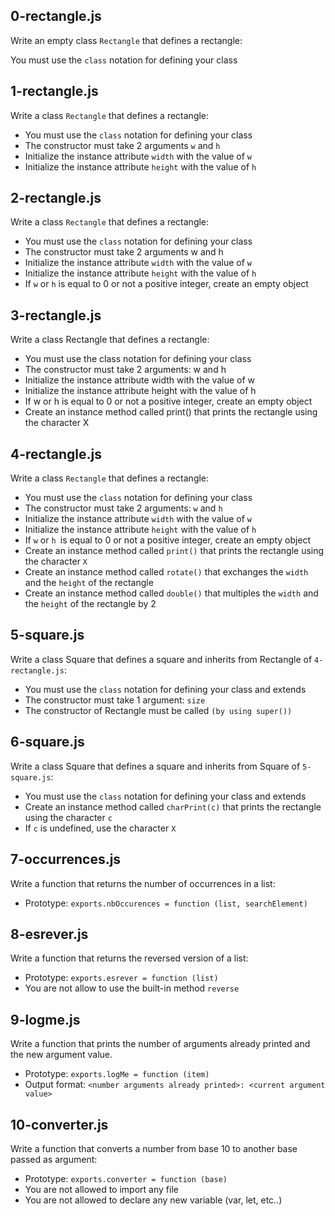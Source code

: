 ## 0-rectangle.js
Write an empty class `Rectangle` that defines a rectangle:

You must use the `class` notation for defining your class

## 1-rectangle.js
Write a class `Rectangle` that defines a rectangle:

- You must use the `class` notation for defining your class
- The constructor must take 2 arguments `w` and `h`
- Initialize the instance attribute `width` with the value of `w`
- Initialize the instance attribute `height` with the value of `h`

## 2-rectangle.js
Write a class `Rectangle` that defines a rectangle:

- You must use the `class` notation for defining your class
- The constructor must take 2 arguments w and h
- Initialize the instance attribute `width` with the value of `w`
- Initialize the instance attribute `height` with the value of `h`
- If `w` or `h` is equal to 0 or not a positive integer, create an empty object

## 3-rectangle.js
Write a class Rectangle that defines a rectangle:

- You must use the class notation for defining your class
- The constructor must take 2 arguments: w and h
- Initialize the instance attribute width with the value of w
- Initialize the instance attribute height with the value of h
- If w or h is equal to 0 or not a positive integer, create an empty object
- Create an instance method called print() that prints the rectangle using the character X

## 4-rectangle.js
Write a class  `Rectangle` that defines a rectangle:

- You must use the  `class`  notation for defining your class
- The constructor must take 2 arguments: `w` and `h`
- Initialize the instance attribute `width` with the value of `w`
- Initialize the instance attribute `height` with the value of `h`
- If `w` or `h `is equal to 0 or not a positive integer, create an empty object
- Create an instance method called `print()` that prints the rectangle using the character `X`
- Create an instance method called `rotate()` that exchanges the `width` and the `height` of the rectangle
- Create an instance method called `double()` that multiples the `width` and the `height` of the rectangle by 2

## 5-square.js
Write a class Square that defines a square and inherits from Rectangle of `4-rectangle.js`:

- You must use the `class` notation for defining your class and extends
- The constructor must take 1 argument: `size`
- The constructor of Rectangle must be called `(by using super())`

## 6-square.js
Write a class Square that defines a square and inherits from Square of `5-square.js`:

- You must use the `class` notation for defining your class and extends
- Create an instance method called `charPrint(c)` that prints the rectangle using the character `c`
- If `c` is undefined, use the character `X`

## 7-occurrences.js
Write a function that returns the number of occurrences in a list:

- Prototype: `exports.nbOccurences = function (list, searchElement)`

## 8-esrever.js
Write a function that returns the reversed version of a list:

- Prototype: `exports.esrever = function (list)`
- You are not allow to use the built-in method `reverse`

## 9-logme.js
Write a function that prints the number of arguments already printed and the new argument value.

- Prototype: `exports.logMe = function (item)`
- Output format: `<number arguments already printed>: <current argument value>`

## 10-converter.js
Write a function that converts a number from base 10 to another base passed as argument:

- Prototype: `exports.converter = function (base)`
- You are not allowed to import any file
- You are not allowed to declare any new variable (var, let, etc..)
